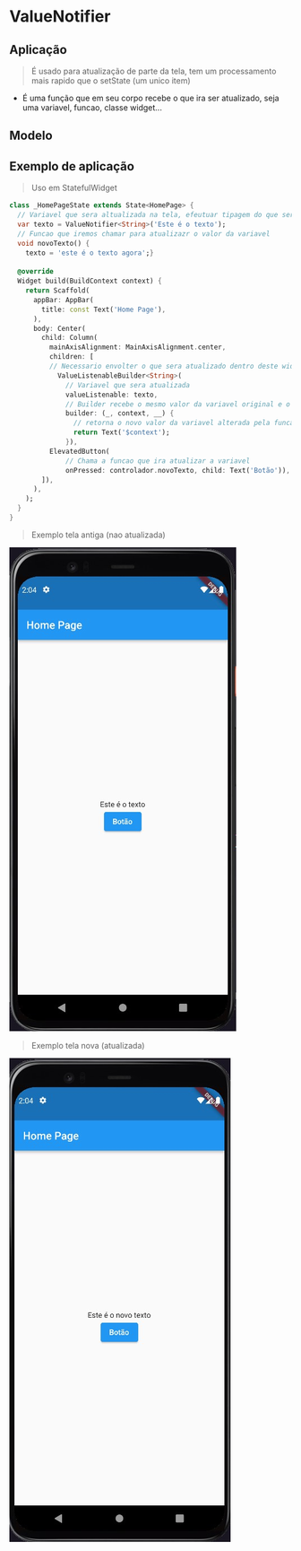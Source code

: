 # ValueNotifier
## Aplicação
> É usado para atualização de parte da tela, tem um processamento mais rapido que o setState (um unico item)
- É uma função que em seu corpo recebe o que ira ser atualizado, seja uma variavel, funcao, classe widget...
## Modelo

## Exemplo de aplicação
>Uso em StatefulWidget
```dart
class _HomePageState extends State<HomePage> {
  // Variavel que sera altualizada na tela, efeutuar tipagem do que sera atribuido, nesse caso String
  var texto = ValueNotifier<String>('Este é o texto');
  // Funcao que iremos chamar para atualizazr o valor da variavel
  void novoTexto() {
    texto = 'este é o texto agora';}

  @override
  Widget build(BuildContext context) {
    return Scaffold(
      appBar: AppBar(
        title: const Text('Home Page'),
      ),
      body: Center(
        child: Column(
          mainAxisAlignment: MainAxisAlignment.center, 
          children: [
          // Necessario envolter o que sera atualizado dentro deste widget, tbm deve ser tipado
            ValueListenableBuilder<String>(
              // Variavel que sera atualizada
              valueListenable: texto,
              // Builder recebe o mesmo valor da variavel original e o mesmo sera atualizado junto com a tela
              builder: (_, context, __) {
                // retorna o novo valor da variavel alterada pela funcao
                return Text('$context');
              }),
          ElevatedButton(
              // Chama a funcao que ira atualizar a variavel
              onPressed: controlador.novoTexto, child: Text('Botão')),
        ]),
      ),
    );
  }
}
```
> Exemplo tela antiga (nao atualizada)<br>

![Old Screen](/Flutter/assets/Tela/oldScreen.jpg)

> Exemplo tela nova (atualizada) <br>

![New Screen](/Flutter/assets/Tela/newScreen.jpg)